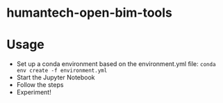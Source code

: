 # humantech-open-bim-tools

# Usage

- Set up a conda environment based on the environment.yml file: `conda env create -f environment.yml`
- Start the Jupyter Notebook
- Follow the steps
- Experiment!